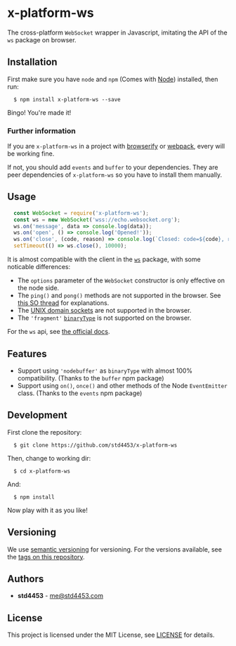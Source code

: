 # x-platform-ws

The cross-platform `WebSocket` wrapper in Javascript, imitating the API of the `ws` package on browser.

## Installation

First make sure you have `node` and `npm` (Comes with [Node](https://nodejs.org)) installed, then run:

```console
  $ npm install x-platform-ws --save
```

Bingo! You're made it!

### Further information

If you are `x-platform-ws` in a project with [browserify](http://browserify.org/) or [webpack](https://webpack.js.org/), every will be working fine.

If not, you should add `events` and `buffer` to your dependencies. They are peer dependencies of `x-platform-ws` so you have to install them manually.

## Usage

```javascript
  const WebSocket = require('x-platform-ws');
  const ws = new WebSocket('wss://echo.websocket.org');
  ws.on('message', data => console.log(data));
  ws.on('open', () => console.log('Opened!'));
  ws.on('close', (code, reason) => console.log(`Closed: code=${code}, reason=${reason}`));
  setTimeout(() => ws.close(), 10000);
```

It is almost compatible with the client in the [`ws`](https://github.com/websockets/ws) package, with some noticable differences:
- The `options` parameter of the `WebSocket` constructor is only effective on the node side.
- The `ping()` and `pong()` methods are not supported in the browser. See [this SO thread](https://stackoverflow.com/questions/10585355/sending-websocket-ping-pong-frame-from-browser) for explanations.
- The [UNIX domain sockets](https://en.wikipedia.org/wiki/Unix_domain_socket) are not supported in the browser.
- The `'fragment'` [`binaryType`](https://github.com/websockets/ws/blob/master/doc/ws.md#websocketbinarytype) is not supported on the browser.

For the `ws` api, see [the official docs](https://github.com/websockets/ws/blob/master/doc/ws.md).

## Features

- Support using `'nodebuffer'` as `binaryType` with almost 100% compatibility. (Thanks to the `buffer` npm package)
- Support using `on()`, `once()` and other methods of the Node `EventEmitter` class. (Thanks to the `events` npm package)

## Development

First clone the repository:

```console
  $ git clone https://github.com/std4453/x-platform-ws
```
Then, change to working dir:

```console
  $ cd x-platform-ws
```

And:

```console
  $ npm install
```

Now play with it as you like!

## Versioning

We use [semantic versioning](https://semver.org/) for versioning. For the versions available, see the [tags on this repository](https://github.com/std4453/x-platform-ws/tags).

## Authors

- __std4453__ - [me@std4453.com](mailto:me@std4453.com)

## License

This project is licensed under the MIT License, see [LICENSE](https://github.com/std4453/x-platform-ws/blob/master/LICENSE) for details.
